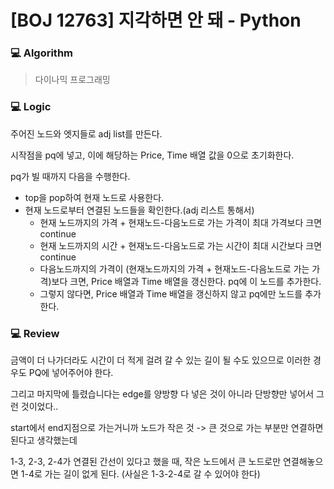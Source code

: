 # [BOJ 12763] 지각하면 안 돼 - Python

### :computer: Algorithm

> 다이나믹 프로그래밍

### :computer: Logic

주어진 노드와 엣지들로 adj list를 만든다.

시작점을 pq에 넣고, 이에 해당하는 Price, Time 배열 값을 0으로 초기화한다.

pq가 빌 때까지 다음을 수행한다.

- top을 pop하여 현재 노드로 사용한다.
- 현재 노드로부터 연결된 노드들을 확인한다.(adj 리스트 통해서)
  - 현재 노드까지의 가격 + 현재노드-다음노드로 가는 가격이 최대 가격보다 크면 continue
  - 현재 노드까지의 시간 + 현재노드-다음노드로 가는 시간이 최대 시간보다 크면 continue
  - 다음노드까지의 가격이 (현재노드까지의 가격 + 현재노드-다음노드로 가는 가격)보다 크면, Price 배열과 Time 배열을 갱신한다. pq에 이 노드를 추가한다.
  - 그렇지 않다면, Price 배열과 Time 배열을 갱신하지 않고 pq에만 노드를 추가한다.

### :computer: Review

금액이 더 나가더라도 시간이 더 적게 걸려 갈 수 있는 길이 될 수도 있으므로 이러한 경우도 PQ에 넣어주어야 한다.

그리고 마지막에 틀렸습니다는 edge를 양방향 다 넣은 것이 아니라 단방향만 넣어서 그런 것이었다..

start에서 end지점으로 가는거니까 노드가 작은 것 -> 큰 것으로 가는 부분만 연결하면 된다고 생각했는데

1-3, 2-3, 2-4가 연결된 간선이 있다고 했을 때, 작은 노드에서 큰 노드로만 연결해놓으면 1-4로 가는 길이 없게 된다. (사실은 1-3-2-4로 갈 수 있어야 한다)